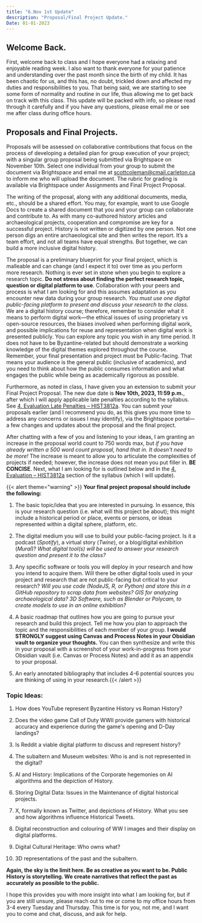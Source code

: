 ```yaml
---
title: "6.Nov 1st Update"
description: "Proposal/Final Project Update."
Date: 01-01-2023
---
```



## Welcome Back.

First, welcome back to class and I hope everyone had a relaxing and enjoyable reading week. I also want to thank everyone for your patience and understanding over the past month since the birth of my child. It has been chaotic for us, and this has, no doubt, trickled down and affected my duties and responsibilities to you. That being said, we are starting to see some form of normality and routine in our life, thus allowing me to get back on track with this class.  This update will be packed with info, so please read through it carefully and if you have any questions, please email me or see me after class during office hours. 

## Proposals and Final Projects.

Proposals will be assessed on collaborative contributions that focus on the process of developing a detailed plan for group execution of your project; with a singular group proposal being submitted via Brightspace on November 10th. Select one individual from your group to submit the document via Brightspace and email me at scottcoleman@cmail.carleton.ca to inform me who will upload the document. The rubric for grading is available via Brightspace under Assignments and Final Project Proposal. 

The writing of the proposal, along with any additional documents, media, etc., should be a shared effort. You may, for example, want to use Google Docs to create a shared document that you and your group can collaborate and contribute to. As with many co-authored history articles and archaeological projects, cooperation and compromise are key for a successful project. History is not written or digitized by one person. Not one person digs an entire archaeological site and then writes the report. It’s a team effort, and not all teams have equal strengths. But together, we can build a more inclusive digital history.

The proposal is a preliminary blueprint for your final project, which is malleable and can change (and I expect it to) over time as you perform more research. Nothing is ever set in stone when you begin to explore a research topic. **Do not stress about finding the perfect research topic, question or digital platform to use**. Collaboration with your peers and process is what I am looking for and this assumes adaptation as you encounter new data during your group research. *You must use one digital public-facing platform to present and discuss your research to the class.* We are a digital history course; therefore, remember to consider what it means to perform digital work—the ethical issues of using proprietary vs open-source resources, the biases involved when performing digital work, and possible implications for reuse and representation when digital work is presented publicly. You can explore any topic you wish in any time period. It does not have to be Byzantine-related but should demonstrate a working knowledge of the digital themes explored throughout the course.  Remember, your final presentation and project must be Public-facing. That means your audience is the general public (inclusive of academics), and you need to think about how the public consumes information and what engages the public while being as academically rigorous as possible. 

Furthermore, as noted in class, I have given you an extension to submit your Final Project Proposal. The new due date is **Nov 10th, 2023, 11:59 p.m.**, after which I will apply applicable late penalties according to the syllabus. See [4. Evaluation Late Penalties – HIST3812a](https://digitalbyzantine.netlify.app/docs/4-evaluation/#late-penalties-and-when-life-intervenes). You can submit your proposals earlier (and I recommend you do, as this gives you more time to address any concerns or issues I may identify), via the Brightspace portal—a few changes and updates about the proposal and the final project.

After chatting with a few of you and listening to your ideas, I am granting an increase in the proposal world count to 750 words max, but *if you have already written a 500 word count proposal, hand that in. It doesn't need to be more!* The increase is meant to allow you to articulate the complexities of projects if needed; however, the increase does not mean you put filler in. **BE CONCISE**. Next, what I am looking for is outlined below and in the [4. Evaluation – HIST3812a](https://digitalbyzantine.netlify.app/docs/4-evaluation/#3-collaborative-project-proposal) section of the syllabus (which I will update). 

{{< alert theme="warning" >}} **Your final project proposal should include the following:**

1)  The basic topic/idea that you are interested in pursuing. In essence, this is your research question (i.e. what will this project be about); this might include a historical period or place, events or persons, or ideas represented within a digital sphere, platform, etc. 

2)  The digital medium you will use to build your public-facing project. Is it a podcast (*Spotify*), a virtual story (*Twine*), or a blog/digital exhibition (*Mural*)? *What digital tool(s) will be used to answer your research question and present it to the class?*

3)  Any specific software or tools you will deploy in your research and how you intend to acquire them. Will there be other digital tools used in your project and research that are not public-facing but critical to your research? *Will you use code (NodeJS, R, or Python) and store this in a GitHub repository to scrap data from websites? GIS for analyzing archaeological data? 3D Software, such as Blender or Polycam, to create models to use in an online exhibition?*

4)  A basic roadmap that outlines how you are going to pursue your research and build this project. Tell me how you plan to approach the topic and the responsibilities of each member of your group. **I would STRONGLY suggest using Canvas and Process Notes in your Obsidian vault to organize your thoughts.** You can then synthesize and write this in your proposal with a screenshot of your work-in-progress from your Obsidian vault (i.e. Canvas or Process Notes) and add it as an appendix to your proposal.  

5)  An early annotated bibliography that includes 4-6 potential sources you are thinking of using in your research.{{< /alert >}}

### Topic Ideas:
1) How does YouTube represent Byzantine History vs Roman History? 

2) Does the video game Call of Duty WWII provide gamers with historical accuracy and experience during the game's opening and D-Day landings? 

3) Is Reddit a viable digital platform to discuss and represent history? 

4) The subaltern and Museum websites: Who is and is not represented in the digital?  

5) AI and History: Implications of the Corporate hegemonies on AI algorithms and the depiction of History. 

6) Storing Digital Data: Issues in the Maintenance of digital historical projects.

7) X, formally known as Twitter, and depictions of History. What you see and how algorithms influence Historical Tweets.  

8) Digital reconstruction and colouring of WW I images and their display on digital platforms.

9) Digital Cultural Heritage: Who owns what? 

10) 3D representations of the past and the subaltern. 

**Again, the sky is the limit here. Be as creative as you want to be. Public History is storytelling. We create narratives that reflect the past as accurately as possible to the public.** 

I hope this provides you with more insight into what I am looking for, but if you are still unsure, please reach out to me or come to my office hours from 3-4 every Tuesday and Thursday. This time is for you, not me, and I want you to come and chat, discuss, and ask for help. 
